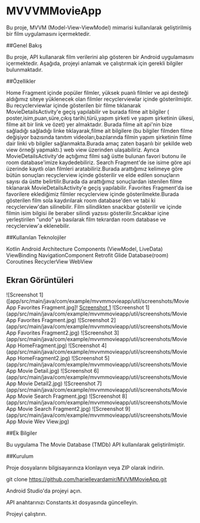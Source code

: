 # MVVVMMovieApp
 Bu proje, MVVM (Model-View-ViewModel) mimarisi kullanılarak geliştirilmiş bir film uygulamasını içermektedir.


##Genel Bakış

Bu proje, API kullanarak film verilerini alıp gösteren bir Android uygulamasını içermektedir. Aşağıda, projeyi anlamak ve çalıştırmak için gerekli bilgiler bulunmaktadır.


##Özellikler

Home Fragment içinde popüler filmler, yüksek puanlı filmler ve api desteği aldığımız siteye yüklenecek olan filmler recyclerviewlar içinde gösterilmiştir.
Bu recyclerviewlar içinde gösterilen bir filme tıklanarak MovieDetailsActivity'e geçiş yapılabilir ve burada filme ait bilgiler ( poster,isim,puan,süre,çıkış tarihi,türü,yapım şirketi ve yapım şirketinin ülkesi, filme ait bir link ve özet) yer almaktadır.
Burada filme ait api'nin bize sağladığı  sağladığı linke tıklayarak,filme ait bilgilere (bu bilgiler filmden filme değişiyor bazısında tanıtım videoları,bazılarında filmin yapım  şirketinin filme dair linki vb bilgiler sağlanmakta.Burada amaç zaten başarılı bir şekilde web view örneği yapmaktı.) web view üzerinden ulaşabiliriz.
Ayrıca MovieDetailsActivity'de açtığımız filmi sağ üstte bulunan favori butonu ile room database'imize kaydedebiliriz.
Search Fragment'de ise isime göre api üzerinde kayıtlı olan filmleri aratabiliriz.Burada arattığımız kelimeye göre bütün sonuçları recyclerview içinde gösterilir ve elde edilen sonuçların sayısı da üstte belirtilir.Burada da arattığımız sonuçlardan istenilen filme tıklanarak MovieDetailsActivity'e geçiş yapılabilir.
Favorites Fragment'da ise favorilere eklediğimiz filmler recyclerview içinde gösterilmekte.Burada gösterilen film sola kaydırılarak room database'den ve tabi ki recyclerview'dan silinebilir.
Film silindikten snackbar gösterilir ve içinde filmin isim bilgisi ile beraber silindi yazsısı gösterilir.Sncakbar içine yerleştirilen "undo" ya basılarak film tekrardan room database ve recyclerview'a eklenebilir.


##Kullanılan Teknolojiler

Kotlin
Android Architecture Components (ViewModel, LiveData)
ViewBinding
NavigationComponent
Retrofit
Glide
Database(room)
Coroutines
RecyclerView
WebView


## Ekran Görüntüleri

![Screenshot 1]([app/src/main/java/com/example/mvvmmovieapp/util/screenshots/Movie App Favorites Fragment.jpg]!
[Screenshot 1]((https://github.com/hariellevardamir/MVVVMMovieApp/blob/9d630f33d0a4319f8044e254fdf31d6f2aaaeea9/app/src/main/java/com/example/mvvmmovieapp/util/screenshots/Movie%20App%20Favorites%20Fragment.jpg))
![Screenshot 1](app/src/main/java/com/example/mvvmmovieapp/util/screenshots/Movie App Favorites Fragment.jpg)
![Screenshot 2](app/src/main/java/com/example/mvvmmovieapp/util/screenshots/Movie App Favorites Fragment2.jpg)
![Screenshot 3](app/src/main/java/com/example/mvvmmovieapp/util/screenshots/Movie App HomeFragment.jpg)
![Screenshot 4](app/src/main/java/com/example/mvvmmovieapp/util/screenshots/Movie App HomeFragment2.jpg)
![Screenshot 5](app/src/main/java/com/example/mvvmmovieapp/util/screenshots/Movie App Movie Detail.jpg)
![Screenshot 6](app/src/main/java/com/example/mvvmmovieapp/util/screenshots/Movie App Movie Detail2.jpg)
![Screenshot 7](app/src/main/java/com/example/mvvmmovieapp/util/screenshots/Movie App Movie Search Fragment.jpg)
![Screenshot 8](app/src/main/java/com/example/mvvmmovieapp/util/screenshots/Movie App Movie Search Fragment2.jpg)
![Screenshot 9](app/src/main/java/com/example/mvvmmovieapp/util/screenshots/Movie App Movie Wev View.jpg)


##Ek Bilgiler

Bu uygulama The Movie Database (TMDb) API kullanılarak geliştirilmiştir.


##Kurulum

Proje dosyalarını bilgisayarınıza klonlayın veya ZIP olarak indirin.

git clone https://github.com/hariellevardamir/MVVMMovieApp.git

Android Studio'da projeyi açın.

API anahtarınızı Constants.kt dosyasında güncelleyin.

Projeyi çalıştırın.
